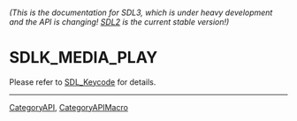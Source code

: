 ###### (This is the documentation for SDL3, which is under heavy development and the API is changing! [SDL2](https://wiki.libsdl.org/SDL2/) is the current stable version!)
# SDLK_MEDIA_PLAY

Please refer to [SDL_Keycode](SDL_Keycode) for details.

----
[CategoryAPI](CategoryAPI), [CategoryAPIMacro](CategoryAPIMacro)

